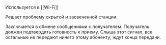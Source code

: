 Используется в [[Wi-Fi]]

Решает проблему скрытой и засвеченной станции.

Заключается в обмене сообщениями с получателем. Получатель должен подтвердить готовность к приему. Слыша этот сигнал, все остальные не передают ничего этому абоненту, ждут конца передачи.